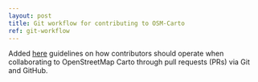 ```yaml
---
layout: post
title: Git workflow for contributing to OSM-Carto
ref: git-workflow
---
```


Added [here](git-workflow) guidelines on how contributors should operate when collaborating to OpenStreetMap Carto through pull requests (PRs) via Git and GitHub.